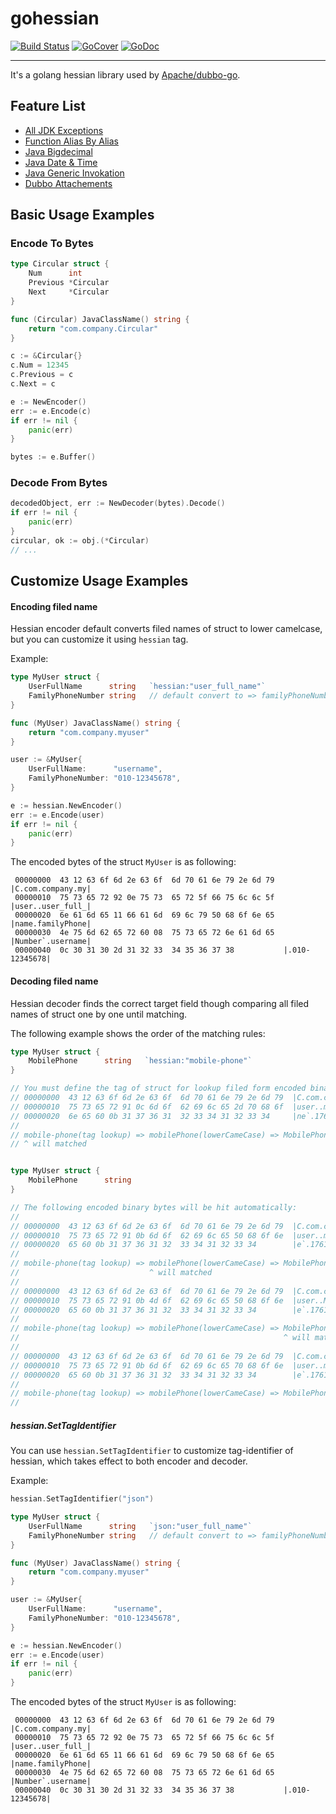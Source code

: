 # gohessian

[![Build Status](https://travis-ci.org/dubbogo/hessian2.png?branch=master)](https://travis-ci.org/dubbogo/hessian2)
[![GoCover](http://gocover.io/_badge/github.com/dubbogo/hessian2)](http://gocover.io/github.com/dubbogo/hessian2)
[![GoDoc](https://godoc.org/github.com/dubbogo/hessian2?status.svg)](https://godoc.org/github.com/dubbogo/hessian2)


---

It's a golang hessian library used by [Apache/dubbo-go](https://github.com/apache/dubbo-go).

## Feature List

* [All JDK Exceptions](https://github.com/dubbogo/hessian2/issues/59)
* [Function Alias By Alias](https://github.com/dubbogo/hessian2/issues/19)
* [Java Bigdecimal](https://github.com/dubbogo/hessian2/issues/89)
* [Java Date & Time](https://github.com/dubbogo/hessian2/issues/90)
* [Java Generic Invokation](https://github.com/dubbogo/hessian2/issues/84)
* [Dubbo Attachements](https://github.com/dubbogo/hessian2/issues/49)

## Basic Usage Examples

### Encode To Bytes

```go
type Circular struct {
	Num      int
	Previous *Circular
	Next     *Circular
}

func (Circular) JavaClassName() string {
	return "com.company.Circular"
}

c := &Circular{}
c.Num = 12345
c.Previous = c
c.Next = c

e := NewEncoder()
err := e.Encode(c)
if err != nil {
    panic(err)
}

bytes := e.Buffer()
```

### Decode From Bytes

```go
decodedObject, err := NewDecoder(bytes).Decode()
if err != nil {
    panic(err)
}
circular, ok := obj.(*Circular)
// ...
```

## Customize Usage Examples

#### Encoding filed name

Hessian encoder default converts filed names of struct to lower camelcase, but you can customize it using `hessian` tag.

Example:
```go
type MyUser struct {
	UserFullName      string   `hessian:"user_full_name"`
	FamilyPhoneNumber string   // default convert to => familyPhoneNumber
}

func (MyUser) JavaClassName() string {
	return "com.company.myuser"
}

user := &MyUser{
    UserFullName:      "username",
    FamilyPhoneNumber: "010-12345678",
}

e := hessian.NewEncoder()
err := e.Encode(user)
if err != nil {
    panic(err)
}
```

The encoded bytes of the struct `MyUser` is as following:
```text
 00000000  43 12 63 6f 6d 2e 63 6f  6d 70 61 6e 79 2e 6d 79  |C.com.company.my|
 00000010  75 73 65 72 92 0e 75 73  65 72 5f 66 75 6c 6c 5f  |user..user_full_|
 00000020  6e 61 6d 65 11 66 61 6d  69 6c 79 50 68 6f 6e 65  |name.familyPhone|
 00000030  4e 75 6d 62 65 72 60 08  75 73 65 72 6e 61 6d 65  |Number`.username|
 00000040  0c 30 31 30 2d 31 32 33  34 35 36 37 38           |.010-12345678|
```

#### Decoding filed name

Hessian decoder finds the correct target field though comparing all filed names of struct one by one until matching.

The following example shows the order of the matching rules:
```go
type MyUser struct {
	MobilePhone      string   `hessian:"mobile-phone"`
}

// You must define the tag of struct for lookup filed form encoded binary bytes, in this case：
// 00000000  43 12 63 6f 6d 2e 63 6f  6d 70 61 6e 79 2e 6d 79  |C.com.company.my|
// 00000010  75 73 65 72 91 0c 6d 6f  62 69 6c 65 2d 70 68 6f  |user..mobile-pho|
// 00000020  6e 65 60 0b 31 37 36 31  32 33 34 31 32 33 34     |ne`.17612341234|
//
// mobile-phone(tag lookup) => mobilePhone(lowerCameCase) => MobilePhone(SameCase) => mobilephone(lowercase)
// ^ will matched


type MyUser struct {
	MobilePhone      string
}

// The following encoded binary bytes will be hit automatically:
//
// 00000000  43 12 63 6f 6d 2e 63 6f  6d 70 61 6e 79 2e 6d 79  |C.com.company.my|
// 00000010  75 73 65 72 91 0b 6d 6f  62 69 6c 65 50 68 6f 6e  |user..mobilePhon|
// 00000020  65 60 0b 31 37 36 31 32  33 34 31 32 33 34        |e`.17612341234|
//
// mobile-phone(tag lookup) => mobilePhone(lowerCameCase) => MobilePhone(SameCase) => mobilephone(lowercase)
//                             ^ will matched
//
// 00000000  43 12 63 6f 6d 2e 63 6f  6d 70 61 6e 79 2e 6d 79  |C.com.company.my|
// 00000010  75 73 65 72 91 0b 4d 6f  62 69 6c 65 50 68 6f 6e  |user..MobilePhon|
// 00000020  65 60 0b 31 37 36 31 32  33 34 31 32 33 34        |e`.17612341234|
//
// mobile-phone(tag lookup) => mobilePhone(lowerCameCase) => MobilePhone(SameCase) => mobilephone(lowercase)
//                                                           ^ will matched
//
// 00000000  43 12 63 6f 6d 2e 63 6f  6d 70 61 6e 79 2e 6d 79  |C.com.company.my|
// 00000010  75 73 65 72 91 0b 6d 6f  62 69 6c 65 70 68 6f 6e  |user..mobilephon|
// 00000020  65 60 0b 31 37 36 31 32  33 34 31 32 33 34        |e`.17612341234|
//
// mobile-phone(tag lookup) => mobilePhone(lowerCameCase) => MobilePhone(SameCase) => mobilephone(lowercase)
//                                                                                    ^ will matched

```


##### hessian.SetTagIdentifier

You can use `hessian.SetTagIdentifier` to customize tag-identifier of hessian, which takes effect to both encoder and decoder.

Example:
```go
hessian.SetTagIdentifier("json")

type MyUser struct {
	UserFullName      string   `json:"user_full_name"`
	FamilyPhoneNumber string   // default convert to => familyPhoneNumber
}

func (MyUser) JavaClassName() string {
	return "com.company.myuser"
}

user := &MyUser{
    UserFullName:      "username",
    FamilyPhoneNumber: "010-12345678",
}

e := hessian.NewEncoder()
err := e.Encode(user)
if err != nil {
    panic(err)
}
```

The encoded bytes of the struct `MyUser` is as following:
```text
 00000000  43 12 63 6f 6d 2e 63 6f  6d 70 61 6e 79 2e 6d 79  |C.com.company.my|
 00000010  75 73 65 72 92 0e 75 73  65 72 5f 66 75 6c 6c 5f  |user..user_full_|
 00000020  6e 61 6d 65 11 66 61 6d  69 6c 79 50 68 6f 6e 65  |name.familyPhone|
 00000030  4e 75 6d 62 65 72 60 08  75 73 65 72 6e 61 6d 65  |Number`.username|
 00000040  0c 30 31 30 2d 31 32 33  34 35 36 37 38           |.010-12345678|
```
